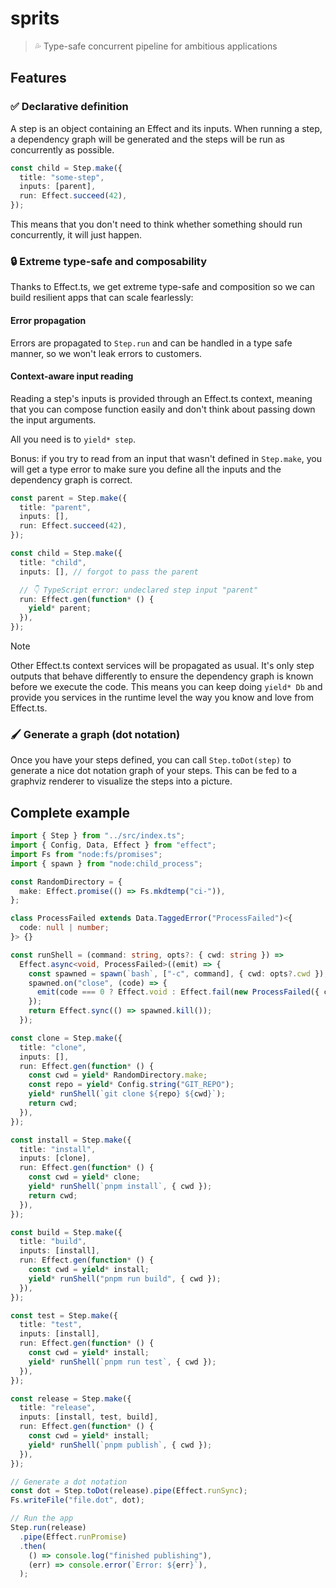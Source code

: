 # sprits

> 💦 Type-safe concurrent pipeline for ambitious applications

## Features

### ✅ Declarative definition

A step is an object containing an Effect and its inputs.
When running a step, a dependency graph will be generated
and the steps will be run as concurrently as possible.

```ts
const child = Step.make({
  title: "some-step",
  inputs: [parent],
  run: Effect.succeed(42),
});
```

This means that you don't need to think whether something should
run concurrently, it will just happen.

### 🔒 Extreme type-safe and composability

Thanks to Effect.ts, we get extreme type-safe and composition
so we can build resilient apps that can scale fearlessly:

#### Error propagation

Errors are propagated to `Step.run` and can be handled in a
type safe manner, so we won't leak errors to customers.

#### Context-aware input reading

Reading a step's inputs is provided through an Effect.ts
context, meaning that you can compose function easily and don't
think about passing down the input arguments.

All you need is to `yield* step`.

Bonus: if you try to read from an input that wasn't defined
in `Step.make`, you will get a type error to make sure you
define all the inputs and the dependency graph is correct.

```ts
const parent = Step.make({
  title: "parent",
  inputs: [],
  run: Effect.succeed(42),
});

const child = Step.make({
  title: "child",
  inputs: [], // forgot to pass the parent

  // 👇 TypeScript error: undeclared step input "parent"
  run: Effect.gen(function* () {
    yield* parent;
  }),
});
```

> [!NOTE]
> Other Effect.ts context services will be propagated as usual. It's only step outputs that behave differently to ensure the dependency graph is known before we execute the code.
> This means you can keep doing `yield* Db` and provide you services in the runtime level the way you know and love from Effect.ts.

### 🖌️ Generate a graph (dot notation)

Once you have your steps defined, you can call `Step.toDot(step)`
to generate a nice dot notation graph of your steps.
This can be fed to a graphviz renderer to visualize the steps into a picture.

## Complete example

```ts
import { Step } from "../src/index.ts";
import { Config, Data, Effect } from "effect";
import Fs from "node:fs/promises";
import { spawn } from "node:child_process";

const RandomDirectory = {
  make: Effect.promise(() => Fs.mkdtemp("ci-")),
};

class ProcessFailed extends Data.TaggedError("ProcessFailed")<{
  code: null | number;
}> {}

const runShell = (command: string, opts?: { cwd: string }) =>
  Effect.async<void, ProcessFailed>((emit) => {
    const spawned = spawn(`bash`, ["-c", command], { cwd: opts?.cwd });
    spawned.on("close", (code) => {
      emit(code === 0 ? Effect.void : Effect.fail(new ProcessFailed({ code })));
    });
    return Effect.sync(() => spawned.kill());
  });

const clone = Step.make({
  title: "clone",
  inputs: [],
  run: Effect.gen(function* () {
    const cwd = yield* RandomDirectory.make;
    const repo = yield* Config.string("GIT_REPO");
    yield* runShell(`git clone ${repo} ${cwd}`);
    return cwd;
  }),
});

const install = Step.make({
  title: "install",
  inputs: [clone],
  run: Effect.gen(function* () {
    const cwd = yield* clone;
    yield* runShell(`pnpm install`, { cwd });
    return cwd;
  }),
});

const build = Step.make({
  title: "build",
  inputs: [install],
  run: Effect.gen(function* () {
    const cwd = yield* install;
    yield* runShell("pnpm run build", { cwd });
  }),
});

const test = Step.make({
  title: "test",
  inputs: [install],
  run: Effect.gen(function* () {
    const cwd = yield* install;
    yield* runShell(`pnpm run test`, { cwd });
  }),
});

const release = Step.make({
  title: "release",
  inputs: [install, test, build],
  run: Effect.gen(function* () {
    const cwd = yield* install;
    yield* runShell(`pnpm publish`, { cwd });
  }),
});

// Generate a dot notation
const dot = Step.toDot(release).pipe(Effect.runSync);
Fs.writeFile("file.dot", dot);

// Run the app
Step.run(release)
  .pipe(Effect.runPromise)
  .then(
    () => console.log("finished publishing"),
    (err) => console.error(`Error: ${err}`),
  );
```

